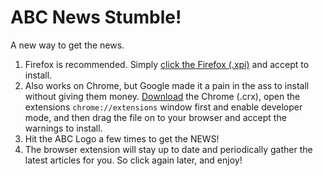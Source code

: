 # ABC News Stumble!
A new way to get the news.

1. Firefox is recommended. Simply [click the Firefox (.xpi)](https://github.com/phocks/abc-stumble/releases/download/1.0.0/abc_stumble-1.0.0-fx.xpi) and accept to install.
2. Also works on Chrome, but Google made it a pain in the ass to install without giving them money. [Download](https://github.com/phocks/abc-stumble/releases) the Chrome (.crx), open the extensions `chrome://extensions` window first and enable developer mode, and then drag the file on to your browser and accept the warnings to install.
3. Hit the ABC Logo a few times to get the NEWS!
4. The browser extension will stay up to date and periodically gather the latest articles for you. So click again later, and enjoy!
